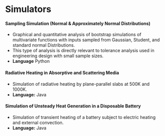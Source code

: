 # Simulators

#### Sampling Simulation (Normal & Approximately Normal Distributions)
- Graphical and quantitative analysis of bootstrap simulations of multivariate functions with inputs sampled from Gaussian, Student, and standard normal Distributions.
- This type of analysis is directly relevant to tolerance analysis used in engineering design with small sample sizes.
- **Language** Python

#### Radiative Heating in Absorptive and Scattering Media
- Simulation of radiative heating by plane-parallel slabs at 500K and 1000K.
- **Language:** Java

#### Simulation of Unsteady Heat Generation in a Disposable Battery
- Simulation of transient heating of a battery subject to electric heating and external convection.
- **Language:** Java
